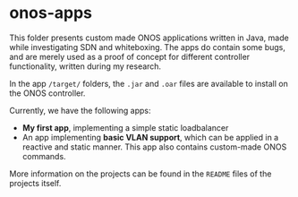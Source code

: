 # onos-apps

This folder presents custom made ONOS applications written in Java, made while investigating SDN and whiteboxing.
The apps do contain some bugs, and are merely used as a proof of concept for different controller functionality,
written during my research.

In the app `/target/` folders, the `.jar` and `.oar` files are available to install on the ONOS controller.

Currently, we have the following apps:
* __My first app__, implementing a simple static loadbalancer
* An app implementing __basic VLAN support__, which can be applied in a reactive and static manner. This app also contains custom-made ONOS commands.

More information on the projects can be found in the `README` files of the projects itself.
